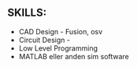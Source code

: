## SKILLS: 
* CAD Design - Fusion, osv
* Circuit Design - 
* Low Level Programming
* MATLAB eller anden sim software